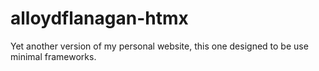 # alloydflanagan-htmx
Yet another version of my personal website, this one designed to be use minimal frameworks.

